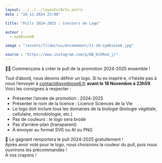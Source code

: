 ```yaml
---
layout: ../../../layouts/Actu.astro
date : "18-11-2024 23:00"

title: "Pulls 2024-2025 : Concours de Logo"

auteur :
  - symbiose6

image : "/assets/fildactus/encemoment/11-18-symbiose6.jpg"

source : "https://www.instagram.com/p/DB_Ds5Ro4_j/"
---
```


🙋‍♀️ Commençons à créer le pull de la promotion 2024-2025 ensemble !

Tout d’abord, nous devons définir un logo. Si tu es inspiré·e, n’hésite pas à nous l’envoyer à contact@symbiose6.fr __avant le 18 Novembre à 23h59__. Voici les consignes à respecter :

* Présenter l’année de promotion : 2024-2025  
* Présenter le nom de la licence : Licence Sciences de la Vie  
* Le logo doit inclure tous les domaines de la biologie (biologie végétale, cellulaire, microbiologie, etc.)  
* Pas de couleurs : le logo sera brodé  
* Pas d’arrière-plan (transparent)  
* À envoyer au format SVG ou AI ou PNG

👀 Le gagnant remportera le pull 2024-2025 gratuitement !  
Après avoir voté pour le logo, nous choisirons la couleur du pull, puis nous ouvrirons les précommandes !  
À vos crayons !